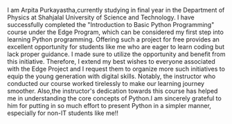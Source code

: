 I am Arpita Purkayastha,currently studying in final year in the Department of Physics at Shahjalal University of Science and Technology.
I have successfully completed the "Introduction to Basic Python Programming" course under the Edge Program, which can be considered my first step into learning Python programming. Offering such a project for free provides an excellent opportunity for students like me who are eager to learn coding but lack proper guidance. I made sure to utilize the opportunity and benefit from this initiative.
Therefore, I extend my best wishes to everyone associated with the Edge Project and I request them to organize more such initiatives to equip the young generation with digital skills. Notably, the instructor who conducted our course worked tirelessly to make our learning journey smoother. Also,the instructor's dedication towards this course has helped me in understanding the core concepts of Python.I am sincerely grateful to him for putting in so much effort to present Python in a simpler manner, especially for non-IT students like me!!
